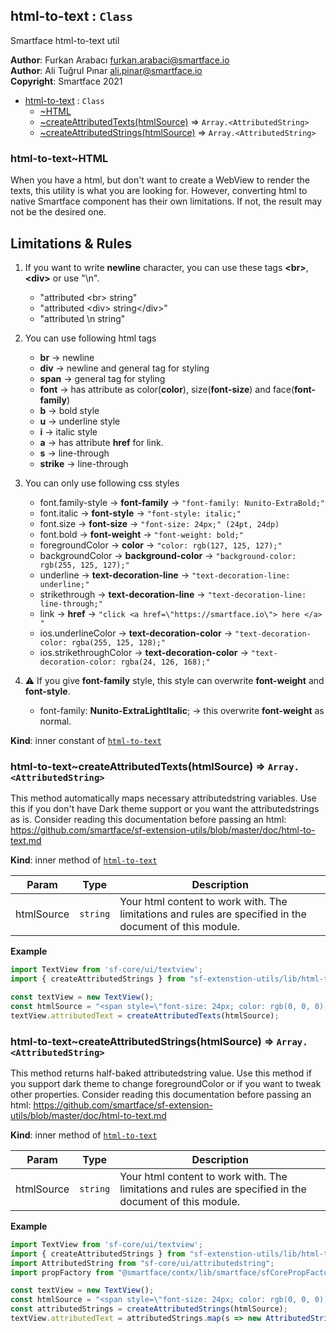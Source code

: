 <a name="module_html-to-text"></a>

## html-to-text : <code>Class</code>
Smartface html-to-text util

**Author**: Furkan Arabacı <furkan.arabaci@smartface.io>  
**Author**: Ali Tuğrul Pınar <ali.pinar@smartface.io>  
**Copyright**: Smartface 2021  

* [html-to-text](#module_html-to-text) : <code>Class</code>
    * [~HTML](#module_html-to-text..HTML)
    * [~createAttributedTexts(htmlSource)](#module_html-to-text..createAttributedTexts) ⇒ <code>Array.&lt;AttributedString&gt;</code>
    * [~createAttributedStrings(htmlSource)](#module_html-to-text..createAttributedStrings) ⇒ <code>Array.&lt;AttributedString&gt;</code>

<a name="module_html-to-text..HTML"></a>

### html-to-text~HTML
When you have a html, but don't want to create a WebView to render the texts, this utility is what you are looking for.
However, converting html to native Smartface component has their own limitations. If not, the result may not be the desired one.

## Limitations & Rules

  1. If you want to write **newline** character, you can use these tags **\<br\>**, **\<div\>** or use "\n".
      - "attributed \<br\> string"
      - "attributed \<div\> string\</div\>"
      - "attributed \n string"

  2. You can use following html tags
      - **br**     → newline
      - **div**    → newline and general tag for styling
      - **span**   → general tag for styling
      - **font**   → has attribute as color(**color**), size(**font-size**) and face(**font-family**)
      - **b**      → bold style
      - **u**      → underline style
      - **i**      → italic style
      - **a**      → has attribute **href** for link.
      - **s**      → line-through
      - **strike** → line-through

  3. You can only use following css styles
      - font.family-style      → **font-family** → ```"font-family: Nunito-ExtraBold;"```
      - font.italic            → **font-style** → ```"font-style: italic;"```
      - font.size              → **font-size** → ```"font-size: 24px;" (24pt, 24dp)```
      - font.bold              → **font-weight** → ```"font-weight: bold;"```
      - foregroundColor        → **color** → ```"color: rgb(127, 125, 127);"```
      - backgroundColor        → **background-color** → ```"background-color: rgb(255, 125, 127);"```
      - underline              → **text-decoration-line** → ```"text-decoration-line: underline;"```
      - strikethrough          → **text-decoration-line** → ```"text-decoration-line: line-through;"```
      - link                   → **href** → ```"click <a href=\"https://smartface.io\"> here </a> "```
      - ios.underlineColor     → **text-decoration-color** → ```"text-decoration-color: rgba(255, 125, 128);"```
      - ios.strikethroughColor → **text-decoration-color** → ```"text-decoration-color: rgba(24, 126, 168);"```

  4. ⚠️ If you give **font-family** style, this style can overwrite **font-weight** and **font-style**.
      - font-family: **Nunito-ExtraLightItalic**; → this overwrite **font-weight** as normal.

**Kind**: inner constant of [<code>html-to-text</code>](#module_html-to-text)  
<a name="module_html-to-text..createAttributedTexts"></a>

### html-to-text~createAttributedTexts(htmlSource) ⇒ <code>Array.&lt;AttributedString&gt;</code>
This method automatically maps necessary attributedstring variables. Use this if you don't have Dark theme support or you want the attributedstrings as is.
Consider reading this documentation before passing an html: https://github.com/smartface/sf-extension-utils/blob/master/doc/html-to-text.md

**Kind**: inner method of [<code>html-to-text</code>](#module_html-to-text)  

| Param | Type | Description |
| --- | --- | --- |
| htmlSource | <code>string</code> | Your html content to work with. The limitations and rules are specified in the document of this module. |

**Example**  
```js
import TextView from 'sf-core/ui/textview';
import { createAttributedStrings } from "sf-extenstion-utils/lib/html-to-text");

const textView = new TextView();
const htmlSource = "<span style=\"font-size: 24px; color: rgb(0, 0, 0); text-decoration-color: rgb(0, 0, 0);\"><span style=\"font-family: Nunito-LightItalic; font-size: 24px; background-color: transparent; color: rgb(0, 0, 0); text-decoration-color: rgb(0, 0, 0);\">Your </span><font face=\"ios-Default-Bold\" style=\"font-size: 24px; font-family: ios-Default-Regular; background-color: transparent; color: rgb(0, 0, 0); text-decoration-color: rgb(0, 0, 0);\">attributed </font><span style=\"text-decoration-line: underline; color: rgb(139, 87, 42); font-size: 24px; font-family: ios-Default-Regular; background-color: transparent; text-decoration-color: rgb(0, 0, 0);\">Stri<span style=\"color: rgb(139, 87, 42); text-decoration-line: underline ; text-decoration-color: rgb(0, 0, 0); font-size: 24px; font-family: ios-Default-Regular; background-color: transparent;\">ngs</span></span></span><div><span style=\"font-size: 16px; font-family: ios-Default-Regular; text-decoration-color: rgb(0, 0, 0);\"><span style=\"text-decoration-line: underline; font-size: 16px; font-family: ios-Default-Regular; text-decoration-color: rgb(0, 0, 0);\"><span style=\"text-decoration-line: underline; text-decoration-color: rgb(0, 0, 0); font-size: 24px; font-family: ios-Default-Regular; background-color: rgb(189, 16, 224);\">second</span></span></span></div><div><span style=\"font-size: 16px; font-family: ios-Default-Regular; text-decoration-color: rgb(0, 0, 0);\"><span style=\"text-decoration-line: underline; font-size: 16px; font-family: ios-Default-Regular; text-decoration-color: rgb(0, 0, 0);\"><span style=\"text-decoration-line: underline; text-decoration-color: rgb(0, 0, 0); font-size: 16px; font-family: ios-Default-Regular; background-color: rgb(189, 16, 224); color: rgb(248, 231, 28);\">Third</span></span></span></div>";
textView.attributedText = createAttributedTexts(htmlSource);
```
<a name="module_html-to-text..createAttributedStrings"></a>

### html-to-text~createAttributedStrings(htmlSource) ⇒ <code>Array.&lt;AttributedString&gt;</code>
This method returns half-baked attributedstring value. Use this method if you support dark theme to change foregroundColor or if you want to tweak other properties.
Consider reading this documentation before passing an html: https://github.com/smartface/sf-extension-utils/blob/master/doc/html-to-text.md

**Kind**: inner method of [<code>html-to-text</code>](#module_html-to-text)  

| Param | Type | Description |
| --- | --- | --- |
| htmlSource | <code>string</code> | Your html content to work with. The limitations and rules are specified in the document of this module. |

**Example**  
```js
import TextView from 'sf-core/ui/textview';
import { createAttributedStrings } from "sf-extenstion-utils/lib/html-to-text");
import AttributedString from "sf-core/ui/attributedstring";
import propFactory from "@smartface/contx/lib/smartface/sfCorePropFactory";

const textView = new TextView();
const htmlSource = "<span style=\"font-size: 24px; color: rgb(0, 0, 0); text-decoration-color: rgb(0, 0, 0);\"><span style=\"font-family: Nunito-LightItalic; font-size: 24px; background-color: transparent; color: rgb(0, 0, 0); text-decoration-color: rgb(0, 0, 0);\">Your </span><font face=\"ios-Default-Bold\" style=\"font-size: 24px; font-family: ios-Default-Regular; background-color: transparent; color: rgb(0, 0, 0); text-decoration-color: rgb(0, 0, 0);\">attributed </font><span style=\"text-decoration-line: underline; color: rgb(139, 87, 42); font-size: 24px; font-family: ios-Default-Regular; background-color: transparent; text-decoration-color: rgb(0, 0, 0);\">Stri<span style=\"color: rgb(139, 87, 42); text-decoration-line: underline ; text-decoration-color: rgb(0, 0, 0); font-size: 24px; font-family: ios-Default-Regular; background-color: transparent;\">ngs</span></span></span><div><span style=\"font-size: 16px; font-family: ios-Default-Regular; text-decoration-color: rgb(0, 0, 0);\"><span style=\"text-decoration-line: underline; font-size: 16px; font-family: ios-Default-Regular; text-decoration-color: rgb(0, 0, 0);\"><span style=\"text-decoration-line: underline; text-decoration-color: rgb(0, 0, 0); font-size: 24px; font-family: ios-Default-Regular; background-color: rgb(189, 16, 224);\">second</span></span></span></div><div><span style=\"font-size: 16px; font-family: ios-Default-Regular; text-decoration-color: rgb(0, 0, 0);\"><span style=\"text-decoration-line: underline; font-size: 16px; font-family: ios-Default-Regular; text-decoration-color: rgb(0, 0, 0);\"><span style=\"text-decoration-line: underline; text-decoration-color: rgb(0, 0, 0); font-size: 16px; font-family: ios-Default-Regular; background-color: rgb(189, 16, 224); color: rgb(248, 231, 28);\">Third</span></span></span></div>";
const attributedStrings = createAttributedStrings(htmlSource);
textView.attributedText = attributedStrings.map(s => new AttributedString(propFactory(s))); // Or edit inside of map function
```
